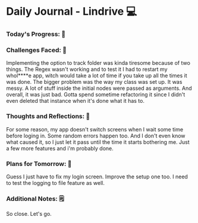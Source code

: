 # Daily Journal - Lindrive 💻

### Today's Progress: 🚀


### Challenges Faced: 💪
Implementing the option to track folder was kinda tiresome because of two things. The Regex wasn't working and to test it I had to restart my whol****e app, witch would take a lot of time if you take up all the times it was done. The bigger problem was the way my class was set up. It was messy. A lot of stuff inside the initial nodes were passed as arguments. And overall, it was just bad. Gotta spend sometime refactoring it since I didn't even deleted that instance when it's done what it has to.

### Thoughts and Reflections: 💭
For some reason, my app doesn't switch screens when I wait some time before loging in. Some random errors happen too. And I don't even know what caused it, so I just let it pass until the time it starts bothering me. Just a few more features and i'm probably done.

### Plans for Tomorrow: 📙

Guess I just have to fix my login screen. Improve the setup one too. I need to test the logging to file feature as well.

### Additional Notes: 🗒

So close. Let's go.
